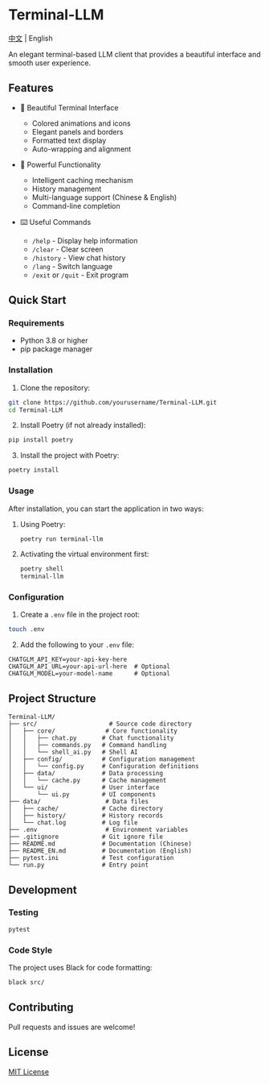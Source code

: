 # Terminal-LLM

[中文](README.md) | English

An elegant terminal-based LLM client that provides a beautiful interface and smooth user experience.

## Features

- 🎨 Beautiful Terminal Interface
  - Colored animations and icons
  - Elegant panels and borders
  - Formatted text display
  - Auto-wrapping and alignment

- 🚀 Powerful Functionality
  - Intelligent caching mechanism
  - History management
  - Multi-language support (Chinese & English)
  - Command-line completion

- ⌨️ Useful Commands
  - `/help` - Display help information
  - `/clear` - Clear screen
  - `/history` - View chat history
  - `/lang` - Switch language
  - `/exit` or `/quit` - Exit program

## Quick Start

### Requirements
- Python 3.8 or higher
- pip package manager

### Installation

1. Clone the repository:
```bash
git clone https://github.com/yourusername/Terminal-LLM.git
cd Terminal-LLM
```

2. Install Poetry (if not already installed):
```bash
pip install poetry
```

3. Install the project with Poetry:
```bash
poetry install
```

### Usage

After installation, you can start the application in two ways:

1. Using Poetry:
   ```bash
   poetry run terminal-llm
   ```

2. Activating the virtual environment first:
   ```bash
   poetry shell
   terminal-llm
   ```

### Configuration

1. Create a `.env` file in the project root:
```bash
touch .env
```

2. Add the following to your `.env` file:
```env
CHATGLM_API_KEY=your-api-key-here
CHATGLM_API_URL=your-api-url-here  # Optional
CHATGLM_MODEL=your-model-name      # Optional
```

## Project Structure

```
Terminal-LLM/
├── src/                    # Source code directory
│   ├── core/              # Core functionality
│   │   ├── chat.py       # Chat functionality
│   │   ├── commands.py   # Command handling
│   │   └── shell_ai.py   # Shell AI
│   ├── config/           # Configuration management
│   │   └── config.py     # Configuration definitions
│   ├── data/             # Data processing
│   │   └── cache.py      # Cache management
│   └── ui/               # User interface
│       └── ui.py         # UI components
├── data/                  # Data files
│   ├── cache/            # Cache directory
│   ├── history/          # History records
│   └── chat.log          # Log file
├── .env                   # Environment variables
├── .gitignore            # Git ignore file
├── README.md             # Documentation (Chinese)
├── README_EN.md          # Documentation (English)
├── pytest.ini            # Test configuration
└── run.py                # Entry point
```

## Development

### Testing
```bash
pytest
```

### Code Style
The project uses Black for code formatting:
```bash
black src/
```

## Contributing

Pull requests and issues are welcome!

## License

[MIT License](LICENSE)
